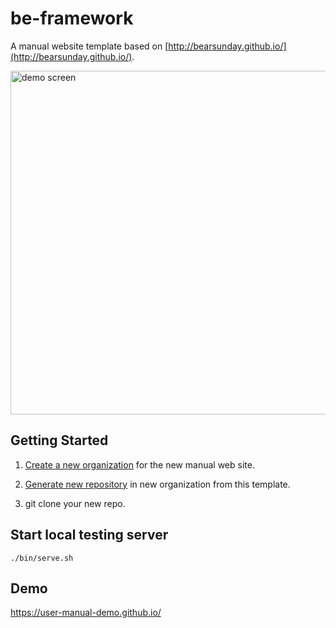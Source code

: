 # be-framework

A manual website template based on [http://bearsunday.github.io/](http://bearsunday.github.io/).

<img width="550" alt="demo screen" src="https://user-images.githubusercontent.com/529021/143152197-6a988981-87bb-4da4-8a5b-f9abbe8dfe60.png">

## Getting Started

1. [Create a new organization](https://docs.github.com/en/organizations/collaborating-with-groups-in-organizations/creating-a-new-organization-from-scratch) for the new manual web site.

2. [Generate new repository](https://github.blog/2019-06-06-generate-new-repositories-with-repository-templates/) in new organization from this template.

3. git clone your new repo.

## Start local testing server

```
./bin/serve.sh
```

## Demo

https://user-manual-demo.github.io/
